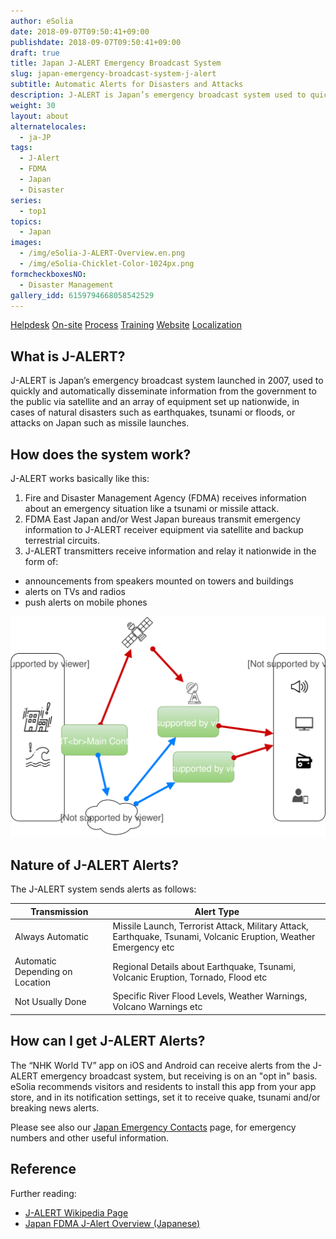 ```yaml
---
author: eSolia
date: 2018-09-07T09:50:41+09:00
publishdate: 2018-09-07T09:50:41+09:00
draft: true
title: Japan J-ALERT Emergency Broadcast System
slug: japan-emergency-broadcast-system-j-alert
subtitle: Automatic Alerts for Disasters and Attacks
description: J-ALERT is Japan’s emergency broadcast system used to quickly disseminate information regarding natural disasters or attacks on Japan. - from eSolia Inc.
weight: 30
layout: about
alternatelocales:
  - ja-JP
tags:
  - J-Alert
  - FDMA
  - Japan
  - Disaster
series:
  - top1
topics:
  - Japan
images:
  - /img/eSolia-J-ALERT-Overview.en.png
  - /img/eSolia-Chicklet-Color-1024px.png
formcheckboxesNO:
  - Disaster Management
gallery_idd: 6159794668058542529
---
```


<div class="buttons has-addons is-hidden-tablet">
  <a class="button" href="/outsourcing"><span class="icon"><i class="fas fa-anchor"></i></span></a>
  <a class="button" href="/helpdesk">Helpdesk</a>
  <a class="button" href="/on-site">On-site</a>
  <a class="button is-active" href="/process">Process</a>
  <a class="button" href="/training">Training</a>
  <a class="button" href="/website-design">Website</a>
  <a class="button" href="/localization">Localization</a>
</div>

## What is J-ALERT?

J-ALERT is Japan’s emergency broadcast system launched in 2007, used to quickly and automatically disseminate information from the government to the public via satellite and an array of equipment set up nationwide, in cases of natural disasters such as earthquakes, tsunami or floods, or attacks on Japan such as missile launches. 

## How does the system work? 

J-ALERT works basically like this: 

1. Fire and Disaster Management Agency (FDMA) receives information about an emergency situation like a tsunami or missile attack. 
2. FDMA East Japan and/or West Japan bureaus transmit emergency information to J-ALERT receiver equipment via satellite and backup terrestrial circuits. 
3. J-ALERT transmitters receive information and relay it nationwide in the form of: 
  * announcements from speakers mounted on towers and buildings
  * alerts on TVs and radios
  * push alerts on mobile phones

<img src="eSolia-J-ALERT-Overview.en.svg" alt="J-ALERT Overview"/> 

## Nature of J-ALERT Alerts?

The J-ALERT system sends alerts as follows: 

| Transmission | Alert Type |
| ------------- | ------------- |
| Always Automatic  | Missile Launch, Terrorist Attack, Military Attack, Earthquake, Tsunami, Volcanic Eruption, Weather Emergency etc  |
| Automatic Depending on Location | Regional Details about Earthquake, Tsunami, Volcanic Eruption, Tornado, Flood etc |
| Not Usually Done | Specific River Flood Levels, Weather Warnings, Volcano Warnings etc |

## How can I get J-ALERT Alerts?

The “NHK World TV” app on iOS and Android can receive alerts from the J-ALERT emergency broadcast system, but receiving is on an "opt in" basis. eSolia recommends visitors and residents to install this app from your app store, and in its notification settings, set it to receive quake, tsunami and/or breaking news alerts.  

Please see also our [Japan Emergency Contacts](/japan-contacts) page, for emergency numbers and other useful information.

## Reference

Further reading:

* [J-ALERT Wikipedia Page](https://en.wikipedia.org/wiki/J-Alert)
* [Japan FDMA J-Alert Overview (Japanese)](https://www.fdma.go.jp/html/intro/form/pdf/kokuminhogo_unyou/kokuminhogo_unyou_main/J-ALERT_gaiyou.pdf)
